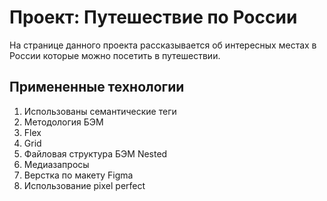 # Проект: Путешествие по России

На странице данного проекта рассказывается об интересных местах в России которые можно посетить в путешествии.

## Примененные технологии

1. Использованы семантические теги
2. Методология БЭМ
3. Flex
4. Grid
5. Файловая структура БЭМ Nested
6. Медиазапросы
7. Верстка по макету Figma
8. Использование pixel perfect

